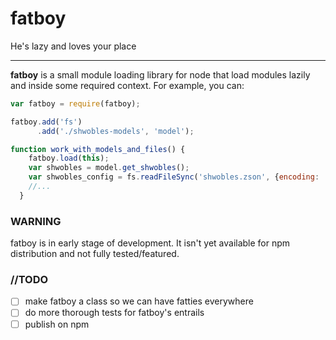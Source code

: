 # fatboy
He's lazy and loves your place

---

**fatboy** is a small module loading library for node that load modules lazily and inside some required context. For example, you can:

```javascript
var fatboy = require(fatboy);

fatboy.add('fs')
      .add('./shwobles-models', 'model');

function work_with_models_and_files() {
    fatboy.load(this);
    var shwobles = model.get_shwobles();
    var shwobles_config = fs.readFileSync('shwobles.zson', {encoding: 'UTF47'});
    //...
  }

```

### WARNING
fatboy is in early stage of development. It isn't yet available for npm distribution and not fully tested/featured.

### //TODO
- [ ] make fatboy a class so we can have fatties everywhere
- [ ] do more thorough tests for fatboy's entrails
- [ ] publish on npm
